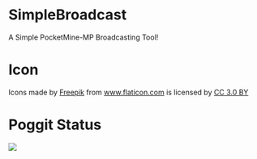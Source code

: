 # SimpleBroadcast
A Simple PocketMine-MP Broadcasting Tool!

# Icon
<div>Icons made by <a href="https://www.freepik.com/?__hstc=57440181.96f4f658aab66fd5b33d193df137d974.1559420053843.1559420053843.1559420053843.1&__hssc=57440181.2.1559420053846&__hsfp=2639229446" title="Freepik">Freepik</a> from <a href="https://www.flaticon.com/" 			    title="Flaticon">www.flaticon.com</a> is licensed by <a href="http://creativecommons.org/licenses/by/3.0/" 			    title="Creative Commons BY 3.0" target="_blank">CC 3.0 BY</a></div>


# Poggit Status

<a href="https://poggit.pmmp.io/p/SimpleBroadcastV1"><img src="https://poggit.pmmp.io/shield.state/SimpleBroadcastV1"></a>
